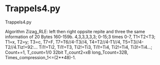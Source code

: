 # Trappels4.py
Trappels4.py

Algorithm Zizag_RLE:
left then right oppsite repite and three the same information of 20 Bytes 160-159b. 4,3,3,3,3,3; 0-15;3 times 0-7, T1<T2<T3; T1=x, T2=y; T3=c, T7=F, T7=T6//4-T3//4,
T4=T2//4-T1//4, T5=T3//4-T2//4.Tiz!=92:...
Ti1!=Ti2, Ti1!=T3, Ti2!=Ti3, Ti1!=Ti4, Ti2!=Ti4, Ti3!=Ti4...; Count+=1, T_count=1/0 32bit T_count2=xB long_Tcount=32B, Times_compression_1<=(2**48)-1.


